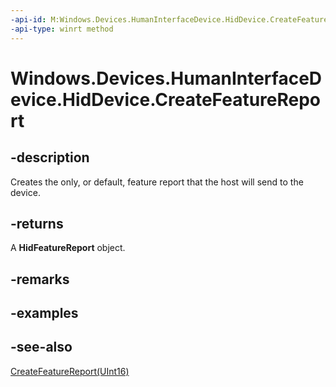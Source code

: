 ----api-id: M:Windows.Devices.HumanInterfaceDevice.HidDevice.CreateFeatureReport
-api-type: winrt method
---<!-- Method syntaxpublic Windows.Devices.HumanInterfaceDevice.HidFeatureReport CreateFeatureReport()--># Windows.Devices.HumanInterfaceDevice.HidDevice.CreateFeatureReport## -descriptionCreates the only, or default, feature report that the host will send to the device.## -returnsA **HidFeatureReport** object.## -remarks## -examples## -see-also[CreateFeatureReport(UInt16)](hiddevice_createfeaturereport_498407181.md)